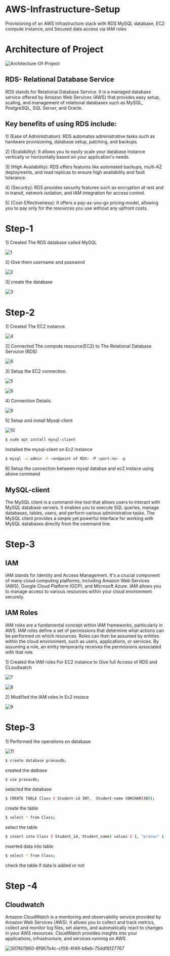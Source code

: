 # AWS-Infrastructure-Setup
Provisioning of an AWS Infrastructure stack with RDS MySQL database, EC2 compute instance, and Secured data access via IAM roles 


# Architecture of Project 

![Architecture-Of-Project](https://github.com/AdityaAgasti07/AWS-Infrastructure-Setup/assets/159541012/698afe46-70bd-4a3b-a2f6-18d2e6621803)


## RDS- Relational Database Service
RDS stands for Relational Database Service. It is a managed database service offered by Amazon Web Services (AWS) that provides easy setup, scaling, and management of relational databases such as MySQL, PostgreSQL, SQL Server, and Oracle.

## Key benefits of using RDS include:
1] (Ease of Administration): RDS automates administrative tasks such as hardware provisioning, database setup, patching, and backups.

2] (Scalability): It allows you to easily scale your database instance vertically or horizontally based on your application's needs.

3] (High Availability): RDS offers features like automated backups, multi-AZ deployments, and read replicas to ensure high availability and fault tolerance.

4] (Security): RDS provides security features such as encryption at rest and in transit, network isolation, and IAM integration for access control.

5] (Cost-Effectiveness): It offers a pay-as-you-go pricing model, allowing you to pay only for the resources you use without any upfront costs.

# Step-1

1] Created The RDS database called MySQL

![1](https://github.com/pranavsk313/Infra-setup-AWS/assets/122976840/296da71d-93b3-4920-812b-0a924a8000c4)


2] Give them username and password


![2](https://github.com/pranavsk313/Infra-setup-AWS/assets/122976840/501dfcab-6ac7-4d4c-84a3-9f3b9fd67184)



3] create the database 


![3](https://github.com/pranavsk313/Infra-setup-AWS/assets/122976840/2125c7e6-1384-44f1-afb3-643d3a8b45cb)


# Step-2 

1] Created The EC2 instance.

![4](https://github.com/pranavsk313/Infra-setup-AWS/assets/122976840/c7add2e4-a983-4f93-8874-67c40f88f46b)


2] Connected The compute resource(EC2) to The Relational Database Servuice (RDS)


![6](https://github.com/AdityaAgasti007/AWS-Infrastructure-Setup/assets/159541012/971284a7-c340-460e-a057-921e8efe4915)


3] Setup the EC2 connection. 

![5](https://github.com/pranavsk313/Infra-setup-AWS/assets/122976840/b5ed607f-ec6f-4643-95c2-309498e82cf6)


![6](https://github.com/pranavsk313/Infra-setup-AWS/assets/122976840/664407b9-509d-49f6-b396-a42649e3f73d)


4] Connection Details.


![9](https://github.com/AdityaAgasti007/AWS-Infrastructure-Setup/assets/159541012/7c7f0da2-2478-40ca-ba65-417775fda8ea)


5] Setup and install Mysql-client


![10](https://github.com/pranavsk313/Infra-setup-AWS/assets/122976840/a32685c8-f7b3-42ac-8699-7a1527f42c89)

```bash
$ sudo apt install mysql-client
```
Installed the mysql-client on Ec2 instance 
```bash
$ mysql -u admin -h <endpoint of RDS> -P <port-no> -p
```
6] Setup the connection between mysql databse and ec2 instace using above command

## MySQL-client

The MySQL client is a command-line tool that allows users to interact with MySQL database servers. It enables you to execute SQL queries, manage databases, tables, users, and perform various administrative tasks. The MySQL client provides a simple yet powerful interface for working with MySQL databases directly from the command line.

# Step-3 

## IAM 
IAM stands for Identity and Access Management. It's a crucial component of many cloud computing platforms, including Amazon Web Services (AWS), Google Cloud Platform (GCP), and Microsoft Azure. IAM allows you to manage access to various resources within your cloud environment securely.

## IAM Roles
IAM roles are a fundamental concept within IAM frameworks, particularly in AWS. IAM roles define a set of permissions that determine what actions can be performed on which resources. Roles can then be assumed by entities within the cloud environment, such as users, applications, or services. By assuming a role, an entity temporarily receives the permissions associated with that role.

1] Created the IAM roles For EC2 instance to Give full Access of RDS and CLoudwatch


![7](https://github.com/pranavsk313/Infra-setup-AWS/assets/122976840/c1d6bd4e-ed6a-4ca2-a4bc-600fe724efe6)


![8](https://github.com/pranavsk313/Infra-setup-AWS/assets/122976840/8b7486dd-fc6d-44e2-ba0f-b2e4376e15ef)

2] Modified the IAM roles In Ec2 instace 


![9](https://github.com/pranavsk313/Infra-setup-AWS/assets/122976840/25056b66-b20c-4e65-8669-c7174abe1905)



# Step-3

1] Performed the operations on database 


![11](https://github.com/pranavsk313/Infra-setup-AWS/assets/122976840/c8829f19-947c-442f-9c4e-2be6d0314191)

```bash
$ create database pranavdb;
```
created the datbase 
```bash
$ use pranavdb;
```
selected the database 
```bash
$ CREATE TABLE Class ( Student-id INT,  Student-name VARCHAR(30));
```
create the table 
```bash
$ select * from Class;
```
select the table 
```bash
$ insert into Class ( Student_id, Student_name) values ( 1, "pranav" );
```
inserted data into table 
```bash
$ select * from Class;
```
check the table if data is added or not 

# Step -4 
## Cloudwatch

Amazon CloudWatch is a monitoring and observability service provided by Amazon Web Services (AWS). It allows you to collect and track metrics, collect and monitor log files, set alarms, and automatically react to changes in your AWS resources. CloudWatch provides insights into your applications, infrastructure, and services running on AWS.


![307601960-8f967b4c-cf08-4f49-b6eb-75ddf6f27767](https://github.com/pranavsk313/Infra-setup-AWS/assets/122976840/95e03428-17f7-45a1-a267-670203386694)








